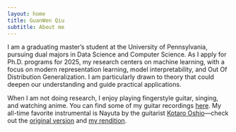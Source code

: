 ```yaml
---
layout: home
title: GuanWen Qiu
subtitle: About me
---
```


I am a graduating master’s student at the University of Pennsylvania, pursuing dual majors in Data Science and Computer Science. As I apply for Ph.D. programs for 2025, my research centers on machine learning, with a focus on modern representation learning, model interpretability, and Out Of Distribution Generalization. I am particularly drawn to theory that could deepen our understanding and guide practical applications.

<!-- This website serves as both a personal repository and a place for others interested in machine learning. Here, I will start to continuously document my notes, whether from research or self-study. I hope that some of these reflections may offer fresh perspectives to visitors. -->

When I am not doing research, I enjoy playing fingerstyle guitar, singing, and watching anime. You can find some of my guitar recordings [here](https://space.bilibili.com/28998104). My all-time favorite instrumental is Nayuta by the guitarist [Kotaro Oshio](https://en.wikipedia.org/wiki/Kotaro_Oshio)—check out the [original version](https://www.youtube.com/watch?v=5yWJtDhe09M) and [my rendition](https://www.bilibili.com/video/BV1Xi4y1K76t).